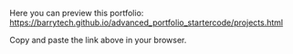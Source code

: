 Here you can preview this portfolio: https://barrytech.github.io/advanced_portfolio_startercode/projects.html

Copy and paste the link above in your browser. 
